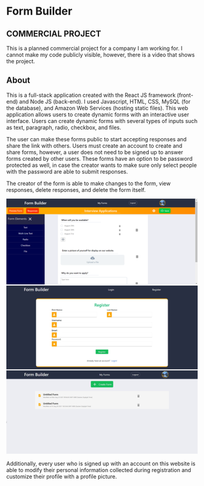 # Form Builder

## COMMERCIAL PROJECT

This is a planned commercial project for a company I am working for. I cannot make my code publicly visible, however, there is a video that shows the project. 

## About

This is a full-stack application created with the React JS framework (front-end) and Node JS (back-end). I used Javascript, HTML, CSS, MySQL (for the database), and Amazon Web Services (hosting static files). This web application allows users to create dynamic forms with an interactive user interface. Users can create dynamic forms with several types of inputs such as text, paragraph, radio, checkbox, and files. 

The user can make these forms public to start accepting responses and share the link with others. Users must create an account to create and share forms, however, a user does not need to be signed up to answer forms created by other users. These forms have an option to be password protected as well, in case the creator wants to make sure only select people with the password are able to submit responses. 

The creator of the form is able to make changes to the form, view responses, delete responses, and delete the form itself.

![ScreenShot](/ReadmeScreenshots/Builder.png)
![ScreenShot](/ReadmeScreenshots/Register.JPG)
![ScreenShot](/ReadmeScreenshots/MyForms.JPG)

Additionally, every user who is signed up with an account on this website is able to modify their personal information collected during registration and customize their profile with a profile picture.

